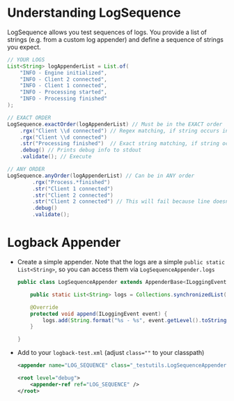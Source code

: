 # Understanding LogSequence

LogSequence allows you test sequences of logs. You provide a list of strings (e.g. from a custom log appender) and define a sequence of strings you expect. 

```java
// YOUR LOGS
List<String> logAppenderList = List.of(
    "INFO - Engine initialized",
    "INFO - Client 2 connected",
    "INFO - Client 1 connected",
    "INFO - Processing started",
    "INFO - Processing finished"
);

// EXACT ORDER
LogSequence.exactOrder(logAppenderList) // Must be in the EXACT order
    .rgx("Client \\d connected") // Regex matching, if string occurs in a log line
    .rgx("Client \\d connected")
    .str("Processing finished")	 // Exact string matching, if string occurs in a log line
    .debug() // Prints debug info to stdout
    .validate(); // Execute

// ANY ORDER
LogSequence.anyOrder(logAppenderList) // Can be in ANY order
        .rgx("Process.*finished")
        .str("Client 1 connected")
        .str("Client 2 connected")
        .str("Client 2 connected") // This will fail because line doesn't occur twice
        .debug()
        .validate();
```



# Logback Appender

- Create a simple appender. Note that the logs are a simple `public static List<String>`, so you can access them via `LogSequenceAppender.logs`

  ```java
  public class LogSequenceAppender extends AppenderBase<ILoggingEvent> {
  
      public static List<String> logs = Collections.synchronizedList(new ArrayList<>());
  
      @Override
      protected void append(ILoggingEvent event) {
          logs.add(String.format("%s - %s", event.getLevel().toString(), event.getFormattedMessage()));
      }
  
  }
  ```

- Add to your `logback-test.xml` (adjust `class=""` to your classpath)

  ```xml
  <appender name="LOG_SEQUENCE" class="_testutils.LogSequenceAppender" />
  
  <root level="debug">
      <appender-ref ref="LOG_SEQUENCE" />
  </root>
  ```

  

